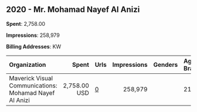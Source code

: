 ## 2020 - Mr. Mohamad Nayef Al Anizi 
**Spent**: 2,758.00

**Impressions**: 258,979

**Billing Addresses**: KW

|Organization|Spent|Urls|Impressions|Genders|Age Brackets|Country Codes|
|:---|---:|:---|---:|:---|:---|:---|
|Maverick Visual Communications: Mohamad Nayef Al Anizi|2,758.00 USD|[0](https://www.snap.com/political-ads/asset/d8495ece6c4a8ec12467747cc30ec7d491b6469e86fc39833a96f4f0e86e1982?mediaType=mp4)|258,979||21+|kuwait|
